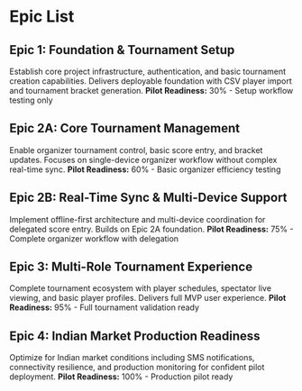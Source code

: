 # Epic List

## Epic 1: Foundation & Tournament Setup
Establish core project infrastructure, authentication, and basic tournament creation capabilities. Delivers deployable foundation with CSV player import and tournament bracket generation.
**Pilot Readiness:** 30% - Setup workflow testing only

## Epic 2A: Core Tournament Management
Enable organizer tournament control, basic score entry, and bracket updates. Focuses on single-device organizer workflow without complex real-time sync.
**Pilot Readiness:** 60% - Basic organizer efficiency testing

## Epic 2B: Real-Time Sync & Multi-Device Support  
Implement offline-first architecture and multi-device coordination for delegated score entry. Builds on Epic 2A foundation.
**Pilot Readiness:** 75% - Complete organizer workflow with delegation

## Epic 3: Multi-Role Tournament Experience
Complete tournament ecosystem with player schedules, spectator live viewing, and basic player profiles. Delivers full MVP user experience.
**Pilot Readiness:** 95% - Full tournament validation ready

## Epic 4: Indian Market Production Readiness
Optimize for Indian market conditions including SMS notifications, connectivity resilience, and production monitoring for confident pilot deployment.
**Pilot Readiness:** 100% - Production pilot ready
